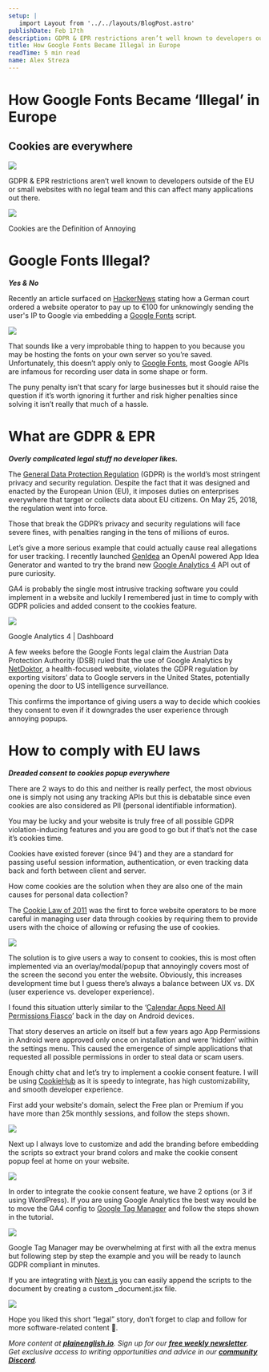 ```yaml
---
setup: |
   import Layout from '../../layouts/BlogPost.astro'
publishDate: Feb 17th
description: GDPR & EPR restrictions aren’t well known to developers outside of the EU or small websites with no legal team and this can affect many applications out there. Recently an article surfaced on…
title: How Google Fonts Became Illegal in Europe
readTime: 5 min read
name: Alex Streza
---
```

How Google Fonts Became ‘Illegal’ in Europe
===========================================

Cookies are everywhere
----------------------

![](https://miro.medium.com/max/1400/1*q9RQfMwULW7MW3drQkaH2A.png)

GDPR & EPR restrictions aren’t well known to developers outside of the EU or small websites with no legal team and this can affect many applications out there.

![](https://miro.medium.com/max/1400/0*45n09jQjl04A5vLw.png)

Cookies are the Definition of Annoying

Google Fonts Illegal?
=====================

**_Yes & No_**

Recently an article surfaced on [HackerNews](https://thehackernews.com/2022/01/german-court-rules-websites-embedding.html?fbclid=IwAR3toxj3Ipm9c4NaSf46iU2bvqeeiC9Aiw2R5-8sBW9WpnA50Lg5cuUWfeM) stating how a German court ordered a website operator to pay up to €100 for unknowingly sending the user's IP to Google via embedding a [Google Fonts](https://fonts.google.com/) script.

![](https://miro.medium.com/max/1400/1*jJX7jcUdaVXzgQAwo-J-uA.png)

That sounds like a very improbable thing to happen to you because you may be hosting the fonts on your own server so you’re saved. Unfortunately, this doesn’t apply only to [Google Fonts](https://fonts.google.com/), most Google APIs are infamous for recording user data in some shape or form.

The puny penalty isn’t that scary for large businesses but it should raise the question if it’s worth ignoring it further and risk higher penalties since solving it isn’t really that much of a hassle.

What are GDPR & EPR
===================

**_Overly complicated legal stuff no developer likes._**

The [General Data Protection Regulation](https://gdpr.eu/what-is-gdpr/) (GDPR) is the world’s most stringent privacy and security regulation. Despite the fact that it was designed and enacted by the European Union (EU), it imposes duties on enterprises everywhere that target or collects data about EU citizens. On May 25, 2018, the regulation went into force.

Those that break the GDPR’s privacy and security regulations will face severe fines, with penalties ranging in the tens of millions of euros.

Let’s give a more serious example that could actually cause real allegations for user tracking. I recently launched [GenIdea](https://www.genidea.app/) an OpenAI powered App Idea Generator and wanted to try the brand new [Google Analytics 4](https://analytics.google.com/) API out of pure curiosity.

GA4 is probably the single most intrusive tracking software you could implement in a website and luckily I remembered just in time to comply with GDPR policies and added consent to the cookies feature.

![](https://miro.medium.com/max/1400/1*R5jiu-u-ehVhl6GbUKBR5w.png)

Google Analytics 4 | Dashboard

A few weeks before the Google Fonts legal claim the Austrian Data Protection Authority (DSB) ruled that the use of Google Analytics by [NetDoktor](https://www.netdoktor.de/), a health-focused website, violates the GDPR regulation by exporting visitors’ data to Google servers in the United States, potentially opening the door to US intelligence surveillance.

This confirms the importance of giving users a way to decide which cookies they consent to even if it downgrades the user experience through annoying popups.

How to comply with EU laws
==========================

**_Dreaded consent to cookies popup everywhere_**

There are 2 ways to do this and neither is really perfect, the most obvious one is simply not using any tracking APIs but this is debatable since even cookies are also considered as PII (personal identifiable information).

You may be lucky and your website is truly free of all possible GDPR violation-inducing features and you are good to go but if that’s not the case it’s cookies time.

Cookies have existed forever (since 94') and they are a standard for passing useful session information, authentication, or even tracking data back and forth between client and server.

How come cookies are the solution when they are also one of the main causes for personal data collection?

The [Cookie Law of 2011](https://www.cookielaw.org/the-cookie-law/) was the first to force website operators to be more careful in managing user data through cookies by requiring them to provide users with the choice of allowing or refusing the use of cookies.

![](https://miro.medium.com/max/1336/0*keevEOYN5V2-479K.jpg)

The solution is to give users a way to consent to cookies, this is most often implemented via an overlay/modal/popup that annoyingly covers most of the screen the second you enter the website. Obviously, this increases development time but I guess there’s always a balance between UX vs. DX (user experience vs. developer experience).

I found this situation utterly similar to the ‘[Calendar Apps Need All Permissions Fiasco](https://www.extremetech.com/extreme/124803-how-to-spot-android-scam-and-malware-apps)’ back in the day on Android devices.

That story deserves an article on itself but a few years ago App Permissions in Android were approved only once on installation and were ‘hidden’ within the settings menu. This caused the emergence of simple applications that requested all possible permissions in order to steal data or scam users.

Enough chitty chat and let’s try to implement a cookie consent feature. I will be using [CookieHub](https://www.cookiehub.com/) as it is speedy to integrate, has high customizability, and smooth developer experience.

First add your website's domain, select the Free plan or Premium if you have more than 25k monthly sessions, and follow the steps shown.

![](https://miro.medium.com/max/1400/1*KI-8TwYZsGLNoUgoSoAOog.png)

Next up I always love to customize and add the branding before embedding the scripts so extract your brand colors and make the cookie consent popup feel at home on your website.

![](https://miro.medium.com/max/1400/1*oepjeCeC0CrBeenIymxkzA.png)

In order to integrate the cookie consent feature, we have 2 options (or 3 if using WordPress). If you are using Google Analytics the best way would be to move the GA4 config to [Google Tag Manager](https://tagmanager.google.com/) and follow the steps shown in the tutorial.

![](https://miro.medium.com/max/1400/1*LoDtu_ylphIpbPZU4p3Pjw.png)

Google Tag Manager may be overwhelming at first with all the extra menus but following step by step the example and you will be ready to launch GDPR compliant in minutes.

If you are integrating with [Next.js](https://nextjs.org/) you can easily append the scripts to the document by creating a custom \_document.jsx file.

![](https://miro.medium.com/max/1400/1*SIlNef87Ve-uCpNkmKKFsg.png)

Hope you liked this short “legal” story, don’t forget to clap and follow for more software-related content 🚀.

_More content at_  [**_plainenglish.io_**](http://plainenglish.io/)_. Sign up for our_ [**_free weekly newsletter_**](http://newsletter.plainenglish.io/)_. Get exclusive access to writing opportunities and advice in our_ [**_community Discord_**](https://discord.gg/GtDtUAvyhW)_._